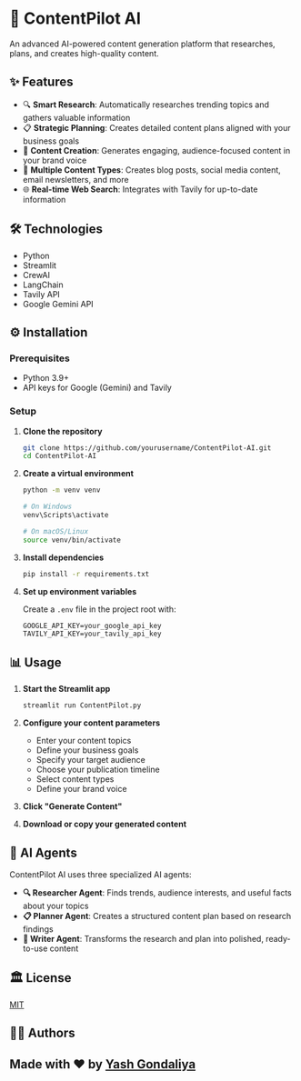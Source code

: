 # 🚀 ContentPilot AI

An advanced AI-powered content generation platform that researches, plans, and creates high-quality content.

## ✨ Features

- 🔍 **Smart Research**: Automatically researches trending topics and gathers valuable information
- 📋 **Strategic Planning**: Creates detailed content plans aligned with your business goals
- 📝 **Content Creation**: Generates engaging, audience-focused content in your brand voice
- 🎯 **Multiple Content Types**: Creates blog posts, social media content, email newsletters, and more
- 🌐 **Real-time Web Search**: Integrates with Tavily for up-to-date information

## 🛠️ Technologies

- Python
- Streamlit
- CrewAI
- LangChain
- Tavily API
- Google Gemini API

## ⚙️ Installation

### Prerequisites

- Python 3.9+
- API keys for Google (Gemini) and Tavily

### Setup

1. **Clone the repository**
   ```bash
   git clone https://github.com/yourusername/ContentPilot-AI.git
   cd ContentPilot-AI
   ```

2. **Create a virtual environment**
   ```bash
   python -m venv venv
   
   # On Windows
   venv\Scripts\activate
   
   # On macOS/Linux
   source venv/bin/activate
   ```

3. **Install dependencies**
   ```bash
   pip install -r requirements.txt
   ```

4. **Set up environment variables**
   
   Create a `.env` file in the project root with:
   ```
   GOOGLE_API_KEY=your_google_api_key
   TAVILY_API_KEY=your_tavily_api_key
   ```

## 📊 Usage

1. **Start the Streamlit app**
   ```bash
   streamlit run ContentPilot.py
   ```

2. **Configure your content parameters**
   - Enter your content topics
   - Define your business goals
   - Specify your target audience
   - Choose your publication timeline
   - Select content types
   - Define your brand voice

3. **Click "Generate Content"**

4. **Download or copy your generated content**

## 🧠 AI Agents

ContentPilot AI uses three specialized AI agents:

- **🔍 Researcher Agent**: Finds trends, audience interests, and useful facts about your topics
- **📋 Planner Agent**: Creates a structured content plan based on research findings
- **📝 Writer Agent**: Transforms the research and plan into polished, ready-to-use content

## 🏛️ License

[MIT](https://choosealicense.com/licenses/mit/)

## 👨‍💻 Authors

## Made with ❤️ by  [Yash Gondaliya](https://www.github.com/YashGondaliya36)  